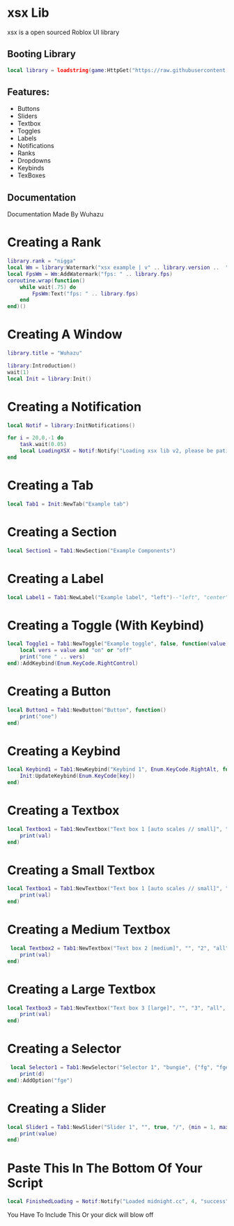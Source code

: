 # xsx Lib

xsx is a open sourced Roblox UI library

## Booting Library
```lua
local library = loadstring(game:HttpGet("https://raw.githubusercontent.com/Consistt/Ui/main/UnLeaked"))()
```

## Features:
- Buttons
- Sliders
- Textbox
- Toggles
- Labels
- Notifications
- Ranks
- Dropdowns
- Keybinds
- TexBoxes


## Documentation
Documentation Made By Wuhazu

# Creating a Rank
```lua
library.rank = "nigga"
local Wm = library:Watermark("xsx example | v" .. library.version ..  " | " .. library:GetUsername() .. " | rank: " .. library.rank)
local FpsWm = Wm:AddWatermark("fps: " .. library.fps)
coroutine.wrap(function()
    while wait(.75) do
        FpsWm:Text("fps: " .. library.fps)
    end
end)()
```

# Creating A Window
```lua
library.title = "Wuhazu"

library:Introduction()
wait(1)
local Init = library:Init()
```

# Creating a Notification
```lua
local Notif = library:InitNotifications()

for i = 20,0,-1 do 
    task.wait(0.05)
    local LoadingXSX = Notif:Notify("Loading xsx lib v2, please be patient.", 3, "information") -- notification, alert, error, success, information
end 

```

# Creating a Tab
```lua
local Tab1 = Init:NewTab("Example tab")
```

# Creating a Section
```lua
local Section1 = Tab1:NewSection("Example Components")
```

# Creating a Label
```lua
local Label1 = Tab1:NewLabel("Example label", "left")--"left", "center", "right"
```

# Creating a Toggle (With Keybind)
```lua
local Toggle1 = Tab1:NewToggle("Example toggle", false, function(value)
    local vers = value and "on" or "off"
    print("one " .. vers)
end):AddKeybind(Enum.KeyCode.RightControl)
```

# Creating a Button
```lua
local Button1 = Tab1:NewButton("Button", function()
    print("one")
end)
```

# Creating a Keybind
```lua
local Keybind1 = Tab1:NewKeybind("Keybind 1", Enum.KeyCode.RightAlt, function(key)
    Init:UpdateKeybind(Enum.KeyCode[key])
end)
```

# Creating a Textbox
```lua 
local Textbox1 = Tab1:NewTextbox("Text box 1 [auto scales // small]", "", "1", "all", "small", true, false, function(val)
    print(val)
end)
```

# Creating a Small Textbox
```lua
local Textbox1 = Tab1:NewTextbox("Text box 1 [auto scales // small]", "", "1", "all", "small", true, false, function(val)
    print(val)
end)
```

# Creating a Medium Textbox
```lua
 local Textbox2 = Tab1:NewTextbox("Text box 2 [medium]", "", "2", "all", "medium", true, false, function(val)
    print(val)
end)
```

# Creating a Large Textbox
```lua
local Textbox3 = Tab1:NewTextbox("Text box 3 [large]", "", "3", "all", "large", true, false, function(val)
    print(val)
end)
```

# Creating a Selector
```lua
 local Selector1 = Tab1:NewSelector("Selector 1", "bungie", {"fg", "fge", "fg", "fg"}, function(d)
    print(d)
end):AddOption("fge")
```

# Creating a Slider
```lua
local Slider1 = Tab1:NewSlider("Slider 1", "", true, "/", {min = 1, max = 100, default = 20}, function(value)
    print(value)
end)
```

# Paste This In The Bottom Of Your Script
```lua
local FinishedLoading = Notif:Notify("Loaded midnight.cc", 4, "success")
```
You Have To Include This Or your dick will blow off
